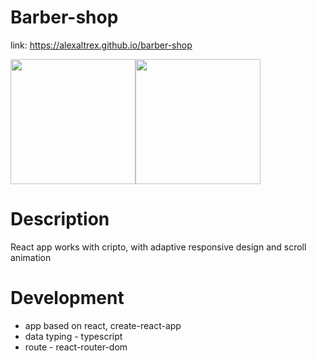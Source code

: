 # Barber-shop
link: https://alexaltrex.github.io/barber-shop

<div style="display:flex;">
  <img src="https://user-images.githubusercontent.com/56224288/157677838-2594ef46-694b-41de-8a75-2619511570a6.jpg" height="200">
  <img src="https://user-images.githubusercontent.com/56224288/157677844-f574b3c5-ccd2-477e-91e1-b4f83a64862b.jpg" height="200">
</div> 

# Description
React app works with cripto, with adaptive responsive design and scroll animation

# Development
* app based on react, create-react-app
* data typing - typescript
* route - react-router-dom
